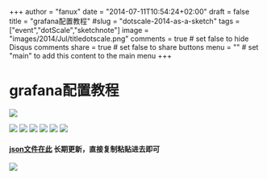 +++
author = "fanux"
date = "2014-07-11T10:54:24+02:00"
draft = false
title = "grafana配置教程"
#slug = "dotscale-2014-as-a-sketch"
tags = ["event","dotScale","sketchnote"]
image = "images/2014/Jul/titledotscale.png"
comments = true     # set false to hide Disqus comments
share = true        # set false to share buttons
menu = ""           # set "main" to add this content to the main menu
+++

# grafana配置教程
![](../images/grafana/grafana.png)
<!--more-->

![](../images/grafana/promethus1.png)
![](../images/grafana/promethus2.png)
![](../images/grafana/promethus3.png)
![](../images/grafana/promethus4.png)
![](../images/grafana/promethus5.png)
![](../images/grafana/promethus5-1.png)

#### [json文件在此](http://lameleg.com/resource/grafana.json) 长期更新，直接复制粘贴进去即可

![](../images/grafana/promethus6.png)


